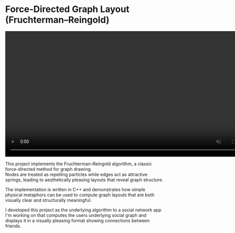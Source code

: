 # Force-Directed Graph Layout (Fruchterman–Reingold)

<video src="graph_demo.mp4" controls autoplay loop muted playsinline width="800"></video>


This project implements the Fruchterman–Reingold algorithm, a classic force-directed method for graph drawing.  
Nodes are treated as repelling particles while edges act as attractive springs, leading to aesthetically pleasing layouts that reveal graph structure.  

The implementation is written in C++ and demonstrates how simple physical metaphors can be used to compute graph layouts that are both visually clear and structurally meaningful.

I developed this project as the underlying algorithm to a social network app I'm working on that computes the users underlying social graph and displays it in a visually pleasing format showing connections between friends. 
